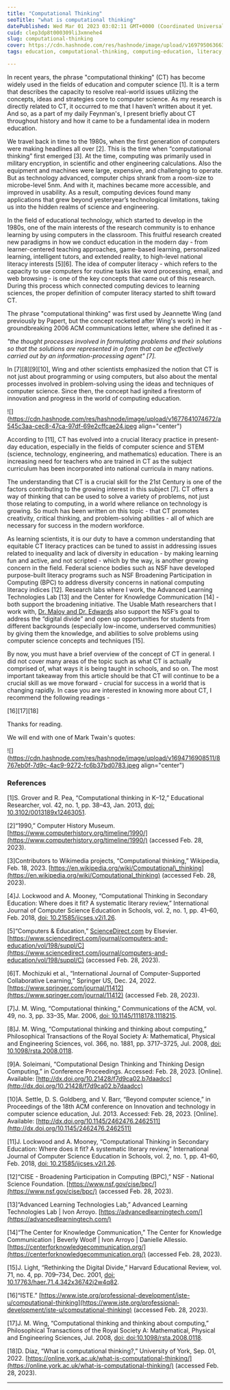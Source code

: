 ```yaml
---
title: "Computational Thinking"
seoTitle: "what is computational thinking"
datePublished: Wed Mar 01 2023 03:02:11 GMT+0000 (Coordinated Universal Time)
cuid: clep3dp8t000309li3xmnehe4
slug: computational-thinking
cover: https://cdn.hashnode.com/res/hashnode/image/upload/v1697950636634/708bd6e6-cbe0-4e92-9611-23bb34b6e358.png
tags: education, computational-thinking, computing-education, literacy, learning-sciences

---
```


In recent years, the phrase "computational thinking" (CT) has become widely used in the fields of education and computer science \[1\]. It is a term that describes the capacity to resolve real-world issues utilizing the concepts, ideas and strategies core to computer science. As my research is directly related to CT, it occurred to me that I haven’t written about it yet. And so, as a part of my daily Feynman's, I present briefly about CT throughout history and how it came to be a fundamental idea in modern education.

We travel back in time to the 1980s, when the first generation of computers were making headlines all over \[2\]. This is the time when “computational thinking” first emerged \[3\]. At the time, computing was primarily used in military encryption, in scientific and other engineering calculations. Also the equipment and machines were large, expensive, and challenging to operate. But as technology advanced, computer chips shrank from a room-size to microbe-level 5nm. And with it, machines became more accessible, and improved in usability. As a result, computing devices found many applications that grew beyond yesteryear’s technological limitations, taking us into the hidden realms of science and engineering.

In the field of educational technology, which started to develop in the 1980s, one of the main interests of the research community is to enhance learning by using computers in the classroom. This fruitful research created new paradigms in how we conduct education in the modern day - from learner-centered teaching approaches, game-based learning, personalized learning, intelligent tutors, and extended reality, to high-level national literacy interests \[5\]\[6\]. The idea of computer literacy - which refers to the capacity to use computers for routine tasks like word processing, email, and web browsing - is one of the key concepts that came out of this research. During this process which connected computing devices to learning sciences, the proper definition of computer literacy started to shift toward CT.

The phrase "computational thinking" was first used by Jeannette Wing (and previously by Papert, but the concept rocketed after Wing's work) in her groundbreaking 2006 ACM communications letter, where she defined it as -

*"the thought processes involved in formulating problems and their solutions so that the solutions are represented in a form that can be effectively carried out by an information-processing agent" \[7\].*

In \[7\]\[8\]\[9\]\[10\], Wing and other scientists emphasized the notion that CT is not just about programming or using computers, but also about the mental processes involved in problem-solving using the ideas and techniques of computer science. Since then, the concept had ignited a firestorm of innovation and progress in the world of computing education.

![](https://cdn.hashnode.com/res/hashnode/image/upload/v1677641074672/a545c3aa-cec8-47ca-97df-69e2cffcae24.jpeg align="center")

According to \[11\], CT has evolved into a crucial literacy practice in present-day education, especially in the fields of computer science and STEM (science, technology, engineering, and mathematics) education. There is an increasing need for teachers who are trained in CT as the subject curriculum has been incorporated into national curricula in many nations.

The understanding that CT is a crucial skill for the 21st Century is one of the factors contributing to the growing interest in this subject \[7\]. CT offers a way of thinking that can be used to solve a variety of problems, not just those relating to computing, in a world where reliance on technology is growing. So much has been written on this topic - that CT promotes creativity, critical thinking, and problem-solving abilities - all of which are necessary for success in the modern workforce.

As learning scientists, it is our duty to have a common understanding that equitable CT literacy practices can be tuned to assist in addressing issues related to inequality and lack of diversity in education - by making learning fun and active, and not scripted - which by the way, is another growing concern in the field. Federal science bodies such as NSF have developed purpose-built literacy programs such as NSF Broadening Participation in Computing (BPC) to address diversity concerns in national computing literacy indices \[12\]. Research labs where I work, the Advanced Learning Technologies Lab \[13\] and the Center for Knowledge Communication \[14\] - both support the broadening initiative. The Usable Math researchers that I work with, [Dr. Maloy and Dr. Edwards](https://usablemath.org/#team) also support the NSF’s goal to address the “digital divide” and open up opportunities for students from different backgrounds (especially low-income, underserved communities) by giving them the knowledge, and abilities to solve problems using computer science concepts and techniques \[15\].

By now, you must have a brief overview of the concept of CT in general. I did not cover many areas of the topic such as what CT is actually comprised of, what ways it is being taught in schools, and so on. The most important takeaway from this article should be that CT will continue to be a crucial skill as we move forward - crucial for success in a world that is changing rapidly. In case you are interested in knowing more about CT, I recommend the following readings -

\[16\]\[17\]\[18\]

Thanks for reading.

We will end with one of Mark Twain's quotes:

![](https://cdn.hashnode.com/res/hashnode/image/upload/v1694716908511/8767eb0f-7d9c-4ac9-9272-fc6b37bd0783.jpeg align="center")

### References

\[1\]S. Grover and R. Pea, “Computational thinking in K–12,” Educational Researcher, vol. 42, no. 1, pp. 38–43, Jan. 2013, [doi: 10.3102/0013189x12463051](https://journals.sagepub.com/doi/pdf/10.3102/0013189X12463051?casa_token=sIJ9S5PYItEAAAAA:32nGmKxBxAcI-NvVqMn7JUMyzSrV6qS_yi0f0x7R7pz7GxIrynWPCqzvPcjS63SeuxFRUWLUFVer).

\[2\]“1990,” Computer History Museum. [https://www.computerhistory.org/timeline/1990/](https://www.computerhistory.org/timeline/1990/) (accessed Feb. 28, 2023).

\[3\]Contributors to Wikimedia projects, “Computational thinking,” Wikipedia, Feb. 18, 2023. [https://en.wikipedia.org/wiki/Computational\_thinking](https://en.wikipedia.org/wiki/Computational_thinking) (accessed Feb. 28, 2023).

\[4\]J. Lockwood and A. Mooney, “Computational Thinking in Secondary Education: Where does it fit? A systematic literary review,” International Journal of Computer Science Education in Schools, vol. 2, no. 1, pp. 41–60, Feb. 2018, [doi: 10.21585/ijcses.v2i1.26](https://arxiv.org/abs/1703.07659).

\[5\]“Computers & Education,” [ScienceDirect.com](http://ScienceDirect.com) by Elsevier. [https://www.sciencedirect.com/journal/computers-and-education/vol/198/suppl/C](https://www.sciencedirect.com/journal/computers-and-education/vol/198/suppl/C) (accessed Feb. 28, 2023).

\[6\]T. Mochizuki et al., “International Journal of Computer-Supported Collaborative Learning,” Springer US, Dec. 24, 2022. [https://www.springer.com/journal/11412](https://www.springer.com/journal/11412) (accessed Feb. 28, 2023).

\[7\]J. M. Wing, “Computational thinking,” Communications of the ACM, vol. 49, no. 3, pp. 33–35, Mar. 2006, [doi: 10.1145/1118178.1118215](https://dl.acm.org/doi/fullHtml/10.1145/1118178.1118215?casa_token=U2pT0JnxLGkAAAAA:SO-HeEmT1SGZotBIsI3YOnKSB3NIZbomN7dtDgYR-sLDNO7eT2GD2-bOqBau18CewvdDcj5RzJHW).

\[8\]J. M. Wing, “Computational thinking and thinking about computing,” Philosophical Transactions of the Royal Society A: Mathematical, Physical and Engineering Sciences, vol. 366, no. 1881, pp. 3717–3725, Jul. 2008, [doi: 10.1098/rsta.2008.0118](https://doi.org/10.1098/rsta.2008.0118).

\[9\]A. Soleimani, “Computational Design Thinking and Thinking Design Computing,” in Conference Proceedings. Accessed: Feb. 28, 2023. \[Online\]. Available: [http://dx.doi.org/10.21428/f7d9ca02.b7daadcc](http://dx.doi.org/10.21428/f7d9ca02.b7daadcc)

\[10\]A. Settle, D. S. Goldberg, and V. Barr, “Beyond computer science,” in Proceedings of the 18th ACM conference on Innovation and technology in computer science education, Jul. 2013. Accessed: Feb. 28, 2023. \[Online\]. Available: [http://dx.doi.org/10.1145/2462476.2462511](http://dx.doi.org/10.1145/2462476.2462511)

\[11\]J. Lockwood and A. Mooney, “Computational Thinking in Secondary Education: Where does it fit? A systematic literary review,” International Journal of Computer Science Education in Schools, vol. 2, no. 1, pp. 41–60, Feb. 2018, [doi: 10.21585/ijcses.v2i1.26](https://arxiv.org/abs/1703.07659).

\[12\]“CISE - Broadening Participation in Computing (BPC),” NSF - National Science Foundation. [https://www.nsf.gov/cise/bpc/](https://www.nsf.gov/cise/bpc/) (accessed Feb. 28, 2023).

\[13\]“Advanced Learning Technologies Lab,” Advanced Learning Technologies Lab | Ivon Arroyo. [https://advancedlearningtech.com/](https://advancedlearningtech.com/)

\[14\]“The Center for Knowledge Communication,” The Center for Knowledge Communication | Beverly Woolf | Ivon Arroyo | Danielle Allessio. [https://centerforknowledgecommunication.org/](https://centerforknowledgecommunication.org/) (accessed Feb. 28, 2023).

\[15\]J. Light, “Rethinking the Digital Divide,” Harvard Educational Review, vol. 71, no. 4, pp. 709–734, Dec. 2001, [doi: 10.17763/haer.71.4.342x36742j2w4q82](https://meridian.allenpress.com/her/article-abstract/71/4/709/31794/Rethinking-the-Digital-Divide).

\[16\]“ISTE.” [https://www.iste.org/professional-development/iste-u/computational-thinking](https://www.iste.org/professional-development/iste-u/computational-thinking) (accessed Feb. 28, 2023).

\[17\]J. M. Wing, “Computational thinking and thinking about computing,” Philosophical Transactions of the Royal Society A: Mathematical, Physical and Engineering Sciences, Jul. 2008, [doi: doi:10.1098/rsta.2008.0118](https://doi.org/10.1098/rsta.2008.0118).

\[18\]D. Díaz, “What is computational thinking?,” University of York, Sep. 01, 2022. [https://online.york.ac.uk/what-is-computational-thinking/](https://online.york.ac.uk/what-is-computational-thinking/) (accessed Feb. 28, 2023).

---